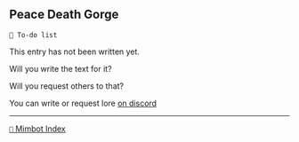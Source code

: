 ## Peace Death Gorge

`📃 To-do list`

This entry has not been written yet.

Will you write the text for it?

Will you request others to that?

You can write or request lore [on discord](<https://discord.com/channels/562910943848169472/1173922660489633802>)

-----
[`📑` Mimbot Index](<https://zeithalt.github.io/r/#db50>)
<!---
keywords: todo
aliases: 
-->